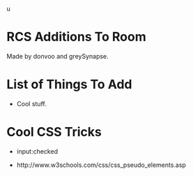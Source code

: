 u<h1>RCS Additions To Room</h1>
Made by donvoo and greySynapse.

<h1>List of Things To Add</h1>
<ul>
  <li>
    Cool stuff.
  </li>
</ul>

<h1>Cool CSS Tricks</h1>
<ul>
  <li>
    <p>input:checked</p>
  </li>
  <li>
    <p>http://www.w3schools.com/css/css_pseudo_elements.asp</p>
  </li>
</ul>
